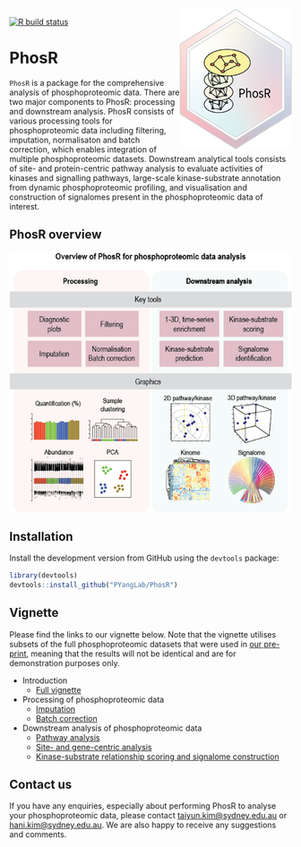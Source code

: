 <img src="man/figures/PhosR_logo.png" align="right" width="200" height="250" />

<!-- badges: start -->
[![R build status](https://github.com/PYangLab/PhosR/workflows/R-CMD-check/badge.svg)](https://github.com/PYangLab/PhosR/actions)
<!-- badges: end -->


# PhosR

`PhosR` is a package for the comprehensive analysis of phosphoproteomic data. There are two major components to PhosR: processing and downstream analysis. PhosR consists of various processing tools for phosphoproteomic data including filtering, imputation, normalisaton and batch correction, which enables integration of multiple phosphoproteomic datasets. Downstream analytical tools consists of site- and protein-centric pathway analysis to evaluate activities of kinases and signalling pathways, large-scale kinase-substrate annotation from dynamic phosphoproteomic profiling, and visualisation and construction of signalomes present in the phosphoproteomic data of interest.

## PhosR overview

<img src="https://raw.githubusercontent.com/PYangLab/PhosR/master/inst/graphical_abstract.png" align="center"/>


## Installation

Install the development version from GitHub using the `devtools` package:

```r
library(devtools)
devtools::install_github("PYangLab/PhosR")
```

## Vignette 

<!--You can find the vignette at our website: https://PYangLab.github.io/PhosR/articles/PhosR.html-->
Please find the links to our vignette below. Note that the vignette utilises subsets of the full phosphoproteomic datasets that were used in [our pre-print](https://www.biorxiv.org/content/10.1101/2020.08.31.276329v2.full), meaning that the results will not be identical and are for demonstration purposes only.

* Introduction
     * [Full vignette](https://pyanglab.github.io/PhosR/articles/PhosR.html)
* Processing of phosphoproteomic data 
     * [Imputation](https://PYangLab.github.io/PhosR/articles/web/imputation.html)
     * [Batch correction](https://PYangLab.github.io/PhosR/articles/web/batch_correction.html)
* Downstream analysis of phosphoproteomic data
     * [Pathway analysis](https://PYangLab.github.io/PhosR/articles/web/pathway_analysis.html)
     * [Site- and gene-centric analysis](https://PYangLab.github.io/PhosR/articles/web/site_gene_analysis.html)
     * [Kinase-substrate relationship scoring and signalome construction](https://PYangLab.github.io/PhosR/articles/web/signalomes.html)


## Contact us

If you have any enquiries, especially about performing PhosR to analyse your phosphoproteomic data, please contact taiyun.kim@sydney.edu.au or hani.kim@sydney.edu.au. We are also happy to receive any suggestions and comments.
